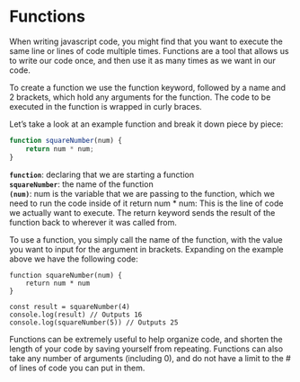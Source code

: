 # Functions
When writing javascript code, you might find that you want to execute the same line or lines of code multiple times. Functions are a tool that allows us to write our code once, and then use it as many times as we want in our code.

To create a function we use the function keyword, followed by a name and 2 brackets, which hold any arguments for the function. The code to be executed in the function is wrapped in curly braces.

Let’s take a look at an example function and break it down piece by piece:

```js
function squareNumber(num) {
	return num * num;
}
```

**`function`**: declaring that we are starting a function \
**`squareNumber`**: the name of the function \
**`(num)`**: num is the variable that we are passing to the function, which we need to run the code inside of it
return num * num: This is the line of code we actually want to execute. The return keyword sends the result of the function back to wherever it was called from.

To use a function, you simply call the name of the function, with the value you want to input for the argument in brackets. Expanding on the example above we have the following code:

```js,playground
function squareNumber(num) {
	return num * num
}

const result = squareNumber(4)
console.log(result) // Outputs 16
console.log(squareNumber(5)) // Outputs 25
```

Functions can be extremely useful to help organize code, and shorten the length of your code by saving yourself from repeating. Functions can also take any number of arguments (including 0), and do not have a limit to the # of lines of code you can put in them.

